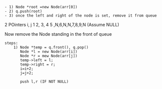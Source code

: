     - 1) Node *root =new Node(arr[0])
    - 2) q.push(root)
    - 3) once the left and right of the node is set, remove it from queue

2 POinters 
    i, j
1   2, 3, 4 5 ,N,6,N,N,7,8,9,N (Assume NULL) 

Now remove the Node standing in the front of queue


    steps:
        1) Node *temp = q.front(), q.pop()
           Node *l = new Node(arr[i])
           Node *r = mew Node(arr[j])
           temp->left = l;
           temp->right = r;
           i=i+2;
           j=j+2;
           
           push l,r (IF NOT NULL) 
